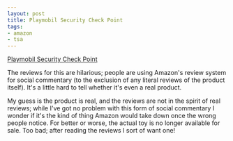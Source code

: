```yaml
---
layout: post
title: Playmobil Security Check Point
tags:
- amazon
- tsa
---
```

[Playmobil Security Check
Point](http://www.amazon.com/exec/obidos/ASIN/B0002CYTL2)

The reviews for this are hilarious; people are using Amazon's review system
for social commentary (to the exclusion of any literal reviews of the product
itself). It's a little hard to tell whether it's even a real product.

My guess is the product is real, and the reviews are not in the spirit of real
reviews; while I've got no problem with this form of social commentary I
wonder if it's the kind of thing Amazon would take down once the wrong people
notice. For better or worse, the actual toy is no longer available for sale.
Too bad; after reading the reviews I sort of want one!

